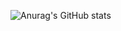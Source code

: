 ![Anurag's GitHub stats](https://github-readme-stats.vercel.app/api?username=Linuxperoxo&count_private=true)
